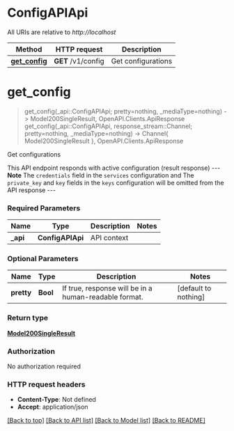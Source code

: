 # ConfigAPIApi

All URIs are relative to *http://localhost*

Method | HTTP request | Description
------------- | ------------- | -------------
[**get_config**](ConfigAPIApi.md#get_config) | **GET** /v1/config | Get configurations


# **get_config**
> get_config(_api::ConfigAPIApi; pretty=nothing, _mediaType=nothing) -> Model200SingleResult, OpenAPI.Clients.ApiResponse <br/>
> get_config(_api::ConfigAPIApi, response_stream::Channel; pretty=nothing, _mediaType=nothing) -> Channel{ Model200SingleResult }, OpenAPI.Clients.ApiResponse

Get configurations

This API endpoint responds with active configuration (result response)  --- **Note** The `credentials` field in the `services` configuration and  The `private_key` and `key` fields in the `keys` configuration will be omitted from the API response  ---

### Required Parameters

Name | Type | Description  | Notes
------------- | ------------- | ------------- | -------------
 **_api** | **ConfigAPIApi** | API context | 

### Optional Parameters

Name | Type | Description  | Notes
------------- | ------------- | ------------- | -------------
 **pretty** | **Bool**| If true, response will be in a human-readable format. | [default to nothing]

### Return type

[**Model200SingleResult**](Model200SingleResult.md)

### Authorization

No authorization required

### HTTP request headers

 - **Content-Type**: Not defined
 - **Accept**: application/json

[[Back to top]](#) [[Back to API list]](../README.md#api-endpoints) [[Back to Model list]](../README.md#models) [[Back to README]](../README.md)

